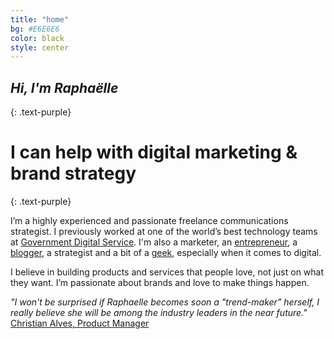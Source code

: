 ```yaml
---
title: "home"
bg: #E6E6E6
color: black
style: center
---
```


## *Hi, I'm Raphaëlle*
{: .text-purple}

<div class="circular"></div>

# I can help with digital marketing & brand strategy
{: .text-purple}

I’m a highly experienced and passionate freelance communications strategist. I previously worked at one of the world’s best technology teams at [Government Digital Service](https://gds.blog.gov.uk/about/). I'm also a marketer, an [entrepreneur](https://uk.linkedin.com/in/raphaelleheaf), a [blogger](http://nevercinderella.com/), a strategist and a bit of a [geek](https://instagram.com/raphaelleheaf/), especially when it comes to digital. 

I believe in building products and services that people love, not just on what they want. I’m passionate about brands and love to make things happen.

*"I won't be surprised if Raphaelle becomes soon a "trend-maker" herself, I really believe she will be among the industry leaders in the near future."* [Christian Alves, Product Manager](https://uk.linkedin.com/in/raphaelleheaf)

